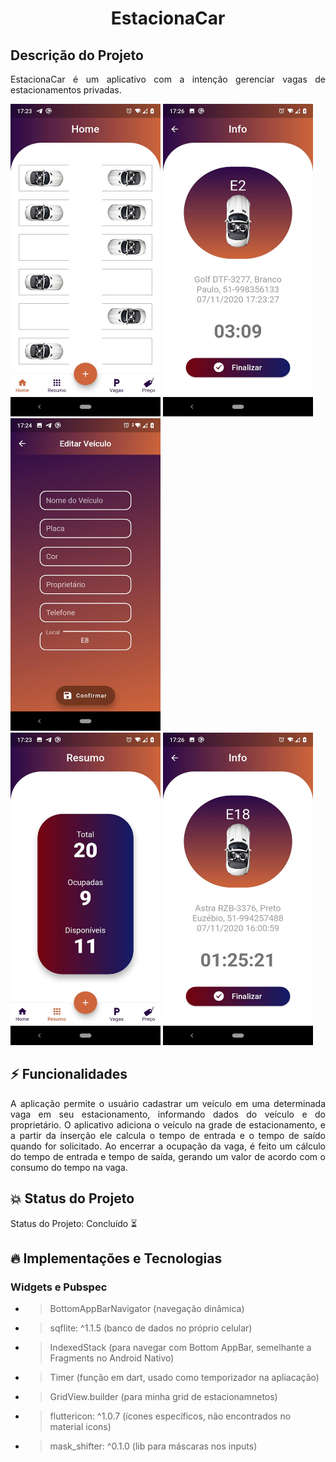 <h1 align="center"> EstacionaCar </h1>

## Descrição do Projeto
<p align="justify">EstacionaCar é um aplicativo com a intenção gerenciar vagas de estacionamentos privadas.</p>

<div>
  <img src="https://github.com/GabrielDimaa/estaciona_car/blob/master/prints/home.jpg" width="240px" height="500px"/>
  <img src="https://github.com/GabrielDimaa/estaciona_car/blob/master/prints/info.jpg" width="240px" height="500px"/>
  <img src="https://github.com/GabrielDimaa/estaciona_car/blob/master/prints/form.jpg" width="240px" height="500px"/>
</div>

<div>
  <img src="https://github.com/GabrielDimaa/estaciona_car/blob/master/prints/resume.jpg" width="240px" height="500px"/>
  <img src="https://github.com/GabrielDimaa/estaciona_car/blob/master/prints/info2.jpg" width="240px" height="500px"/>
</div>

## :zap: Funcionalidades
<p align="justify"> 
  A aplicação permite o usuário cadastrar um veículo em uma determinada vaga em seu estacionamento, informando dados do veículo e do proprietário.
  O aplicativo adiciona o veículo na grade de estacionamento, e a partir da inserção ele calcula o tempo de entrada e o tempo de saído quando for solicitado.
  Ao encerrar a ocupação da vaga, é feito um cálculo do tempo de entrada e tempo de saída, gerando um valor de acordo com o consumo do tempo na vaga.
</p>

## :collision: Status do Projeto
Status do Projeto: Concluído :hourglass_flowing_sand:

## :fire: Implementações e Tecnologias
<h3>Widgets e Pubspec</h3>

- > BottomAppBarNavigator (navegação dinâmica)
- > sqflite: ^1.1.5 (banco de dados no próprio celular)
- > IndexedStack (para navegar com Bottom AppBar, semelhante a Fragments no Android Nativo)
- > Timer (função em dart, usado como temporizador na apliacação)
- > GridView.builder (para minha grid de estacionamnetos)
- > fluttericon: ^1.0.7 (ícones específicos, não encontrados no material icons)
- > mask_shifter: ^0.1.0 (lib para máscaras nos inputs)
